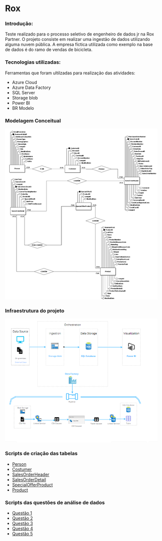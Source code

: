 # Rox 

### Introdução:
Teste realizado para o processo seletivo de engenheiro de dados jr na Rox Partner. O projeto consiste em realizar uma ingestão de dados utilizando alguma nuvem pública. A empresa fíctica utilizada como exemplo na base de dados é do ramo de vendas de bicicleta.

### Tecnologias utilizadas:

Ferramentas que foram ultilzadas para realização das atividades:

- Azure Cloud
- Azure Data Factory
- SQL Server
- Storage blob
- Power BI
- BR Modelo

### Modelagem Conceitual

<img width="1013" alt="Screenshot 2023-07-24 at 09 54 02" src="https://github.com/gabrielsuper/RoxPartner/blob/main/images/Modelo_Conceitual.png">

### Infraestrutura do projeto

<img width="1013" alt="Screenshot 2023-07-24 at 09 54 02" src="https://github.com/gabrielsuper/RoxPartner/blob/main/images/Arquitetura.png">

### Scripts de criação das tabelas

- [Person](https://github.com/gabrielsuper/RoxPartner/blob/main/create_tables/create_person.sql)
- [Costumer](https://github.com/gabrielsuper/RoxPartner/blob/main/create_tables/create_customer.sql)
- [SalesOrderHeader](https://github.com/gabrielsuper/RoxPartner/blob/main/create_tables/create_sales_order_header.sql)
- [SalesOrderDetail](https://github.com/gabrielsuper/RoxPartner/blob/main/create_tables/create_sales_order_detail.sql)
- [SpecialOfferProduct](https://github.com/gabrielsuper/RoxPartner/blob/main/create_tables/create_special_offer_product.sql)
- [Product](https://github.com/gabrielsuper/RoxPartner/blob/main/create_tables/create_product.sql)

### Scripts das questões de análise de dados

- [Questão 1](https://github.com/gabrielsuper/RoxPartner/blob/main/query_questions/question_1.sql)
- [Questão 2](https://github.com/gabrielsuper/RoxPartner/blob/main/query_questions/question_2.sql)
- [Questão 3](https://github.com/gabrielsuper/RoxPartner/blob/main/query_questions/question_3.sql)
- [Questão 4](https://github.com/gabrielsuper/RoxPartner/blob/main/query_questions/question_4.sql)
- [Questão 5](https://github.com/gabrielsuper/RoxPartner/blob/main/query_questions/question_5.sql)
